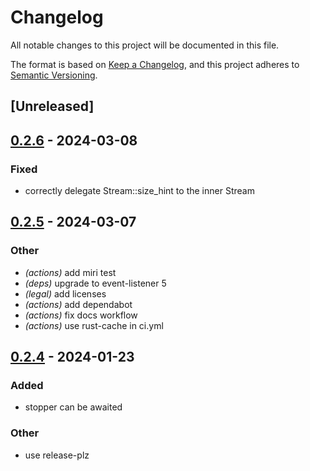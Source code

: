 # Changelog
All notable changes to this project will be documented in this file.

The format is based on [Keep a Changelog](https://keepachangelog.com/en/1.0.0/),
and this project adheres to [Semantic Versioning](https://semver.org/spec/v2.0.0.html).

## [Unreleased]

## [0.2.6](https://github.com/jbr/stopper/compare/v0.2.5...v0.2.6) - 2024-03-08

### Fixed
- correctly delegate Stream::size_hint to the inner Stream

## [0.2.5](https://github.com/jbr/stopper/compare/v0.2.4...v0.2.5) - 2024-03-07

### Other
- *(actions)* add miri test
- *(deps)* upgrade to event-listener 5
- *(legal)* add licenses
- *(actions)* add dependabot
- *(actions)* fix docs workflow
- *(actions)* use rust-cache in ci.yml

## [0.2.4](https://github.com/jbr/stopper/compare/v0.2.3...v0.2.4) - 2024-01-23

### Added
- stopper can be awaited

### Other
- use release-plz
